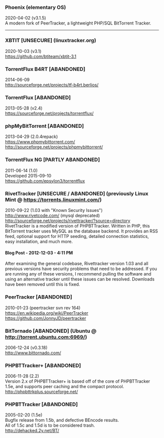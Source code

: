 ### Phoenix (elementary OS)
2020-04-02 (v3.1.5)  
A modern fork of PeerTracker, a lightweight PHP/SQL BitTorrent Tracker.

---

### XBTIT [UNSECURE] (linuxtracker.org)
2020-10-03 (v3.1)  
https://github.com/btiteam/xbtit-3.1

### TorrentFlux B4RT [ABANDONED]
2014-06-09  
http://sourceforge.net/projects/tf-b4rt.berlios/

### TorrentFlux [ABANDONED]
2013-05-28 (v2.4)  
https://sourceforge.net/projects/torrentflux/

### phpMyBitTorrent [ABANDONED]
2013-04-29 (2.0.4repack)  
https://www.phpmybittorrent.com/  
http://sourceforge.net/projects/phpmybittorrent/

### TorrentFlux NG [PARTLY ABANDONED]
2011-06-14 (1.0)  
Developed 2015-09-10  
https://github.com/epsylon3/torrentflux

### RivetTracker [UNSECURE / ABANDONED] (previously Linux Mint @ https://torrents.linuxmint.com/)
2010-09-22 (1.03 with "Known Security Issues")  
http://www.rivetcode.com/ (mysql deprecated)  
http://sourceforge.net/projects/rivettracker/?source=directory  
RivetTracker is a modified version of PHPBTTracker. Written in PHP, this BitTorrent tracker uses MySQL as the database backend. It provides an RSS feed, optional support for HTTP seeding, detailed connection statistics, easy installation, and much more.
#### Blog Post - 2012-12-03 - 4:11 PM
After examining the general codebase, Rivettracker version 1.03 and all previous versions have security problems that need to be addressed. If you are running any of these versions, I recommend pulling the software and using an alternative tracker until these issues can be resolved. Downloads have been removed until this is fixed.

### PeerTracker [ABANDONED]
2010-01-23 (peertracker svn rev 164)  
https://en.wikipedia.org/wiki/PeerTracker  
https://github.com/JonnyJD/peertracker

### BitTornado [ABANDONED] (Ubuntu @ http://torrent.ubuntu.com:6969/)
2006-12-24 (v0.3.18)  
http://www.bittornado.com/

### PHPBTTracker+ [ABANDONED]
2006-11-28 (2.2)  
Version 2.x of PHPBTTracker+ is based off of the core of PHPBTTracker 1.5e, and supports peer caching and the compact protocol.  
http://phpbttrkplus.sourceforge.net/

### PHPBTTracker [ABANDONED]
2005-02-20 (1.5e)  
Bugfix release from 1.5b, and defective BEncode results.  
All of 1.5c and 1.5d is to be considered trash.  
http://dehacked.2y.net/BT/

